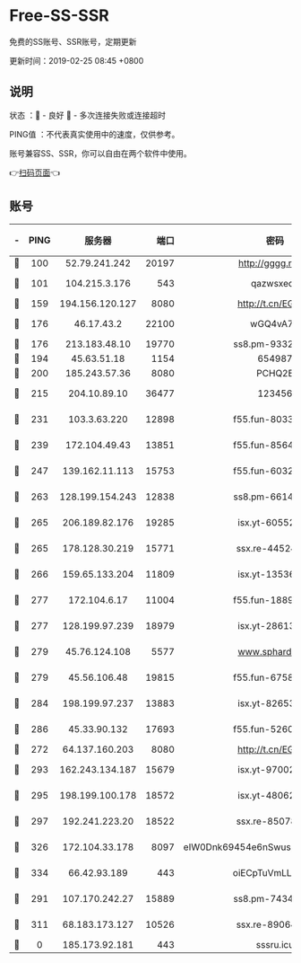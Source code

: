 # Free-SS-SSR

免费的SS账号、SSR账号，定期更新

更新时间：2019-02-25 08:45 +0800

## 说明

状态     ：🙂 - 良好 🙁 - 多次连接失败或连接超时

PING值   ：不代表真实使用中的速度，仅供参考。

账号兼容SS、SSR，你可以自由在两个软件中使用。

👉[扫码页面](https://liesauer.github.io/free-ss-ssr.github.io/)👈

## 账号

|-|PING|服务器|端口|密码|加密方式|区域|
|:----:|:----:|:-----:|-----:|:----:|:----:|:----:|
|🙂|100|52.79.241.242|20197|http://gggg.rocks|chacha20|KR|
|🙂|101|104.215.3.176|543|qazwsxedc|aes-256-gcm|JP|
|🙂|159|194.156.120.127|8080|http://t.cn/EGJIyrl|rc4-md5|RU|
|🙂|176|46.17.43.2|22100|wGQ4vA7D|aes-256-gcm|RU|
|🙂|176|213.183.48.10|19770|ss8.pm-93323963|rc4-md5|RU|
|🙂|194|45.63.51.18|1154|654987|chacha20|US|
|🙂|200|185.243.57.36|8080|PCHQ2E|rc4-md5|US|
|🙂|215|204.10.89.10|36477|123456|aes-256-cfb|US|
|🙂|231|103.3.63.220|12898|f55.fun-80336552|aes-256-cfb|SG|
|🙂|239|172.104.49.43|13851|f55.fun-85640290|aes-256-cfb|SG|
|🙂|247|139.162.11.113|15753|f55.fun-60326778|aes-256-cfb|SG|
|🙂|263|128.199.154.243|12838|ss8.pm-66149074|aes-256-cfb|SG|
|🙂|265|206.189.82.176|19285|isx.yt-60552819|aes-256-cfb|SG|
|🙂|265|178.128.30.219|15771|ssx.re-44524378|aes-256-cfb|SG|
|🙂|266|159.65.133.204|11809|isx.yt-13536858|aes-256-cfb|SG|
|🙂|277|172.104.6.17|11004|f55.fun-18893031|aes-256-cfb|US|
|🙂|277|128.199.97.239|18979|isx.yt-28613009|aes-256-cfb|SG|
|🙂|279|45.76.124.108|5577|www.sphard.com|aes-256-cfb|AU|
|🙂|279|45.56.106.48|19815|f55.fun-67580626|aes-256-cfb|US|
|🙂|284|198.199.97.237|13883|isx.yt-82653144|aes-256-cfb|US|
|🙂|286|45.33.90.132|17693|f55.fun-52609109|aes-256-cfb|US|
|🙂|272|64.137.160.203|8080|http://t.cn/EGJIyrl|rc4-md5|CA|
|🙂|293|162.243.134.187|15679|isx.yt-97002666|aes-256-cfb|US|
|🙂|295|198.199.100.178|18572|isx.yt-48062937|aes-256-cfb|US|
|🙂|297|192.241.223.20|18522|ssx.re-85078137|aes-256-cfb|US|
|🙂|326|172.104.33.178|8097|eIW0Dnk69454e6nSwuspv9DmS201tQ0D|aes-256-cfb|SG|
|🙂|334|66.42.93.189|443|oiECpTuVmLLxk4Ts|aes-256-cfb|US|
|🙁|291|107.170.242.27|15889|ss8.pm-74341344|aes-256-cfb|US|
|🙁|311|68.183.173.127|10526|ssx.re-89064823|aes-256-cfb|US|
|🙁|0|185.173.92.181|443|sssru.icu|rc4-md5|RU|
